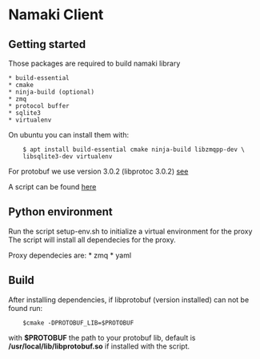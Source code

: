 Namaki Client
=============

Getting started
---------------
Those packages are required to build namaki library

    * build-essential
    * cmake
    * ninja-build (optional)
    * zmq
    * protocol buffer
    * sqlite3
    * virtualenv

On ubuntu you can install them with:
```
    $ apt install build-essential cmake ninja-build libzmqpp-dev \
    libsqlite3-dev virtualenv
```

For protobuf we use version 3.0.2 (libprotoc 3.0.2)
[see](https://github.com/google/protobuf#protocol-buffers---googles-data-interchange-format)

A script can be found [here](./install-protobuf.sh)

Python environment
------------------
Run the script setup-env.sh to initialize a virtual environment for the proxy
The script will install all dependecies for the proxy.

Proxy dependecies are:
    * zmq
    * yaml

Build
-----
After installing dependencies, if libprotobuf (version installed) can not be
found run:
```
    $cmake -DPROTOBUF_LIB=$PROTOBUF
```
with **$PROTOBUF** the path to your protobuf lib, default is
**/usr/local/lib/libprotobuf.so** if installed with the script.

